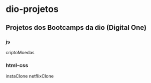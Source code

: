 # dio-projetos
## Projetos dos Bootcamps da dio (Digital One)

### js
 criptoMoedas

### html-css
 instaClone
 netflixClone